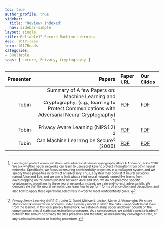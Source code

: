 ```yaml
---
toc: true
author_profile: true
sidebar:
  title: "Reviews Indexed"
  nav: sidebar-sample
layout: single
title: Reliable17-Secure Machine Learning
desc: 2017-team
term: 2017Reads
categories: 
- 3Reliable
tags: [ secure, Privacy, Cryptography ]
---
```




| Presenter | Papers | Paper URL| Our Slides |
| -----: | -------------------------------------: | :----- | :----- |
| Tobin | Summary of A few Papers on: Machine Learning and Cryptography, (e.g., learning to Protect Communications with Adversarial Neural Cryptography) [^1] | [PDF](https://arxiv.org/abs/1610.06918) |  [PDF]({{site.baseurl}}/MoreTalksTeam/Un17/Tobin-CryptoML.pdf) |
| Tobin |  Privacy Aware Learning (NIPS12) [^2]| [PDF](https://web.stanford.edu/~jduchi/projects/DuchiJoWa12_nips.pdf) |  [PDF]({{site.baseurl}}/MoreTalksTeam/Un17/Tobin-DuchiPrivacyLearning.pdf) | 
| Tobin |  Can Machine Learning be Secure?(2006) | [PDF](http://bnrg.cs.berkeley.edu/~adj/publications/paper-files/asiaccs06.pdf) |  [PDF]({{site.baseurl}}/MoreTalksTeam/Un17/Tobin-SecureLearning.pdf)  | 

<!--excerpt.start-->

[^1]: <sub><sup> Learning to protect communications with adversarial neural cryptography Abadi & Anderson, arXiv 2016:  We ask whether neural networks can learn to use secret keys to protect information from other neural networks.  Specifically, we focus on ensuring confidentiality properties in a multiagent system, and we specify those properties in terms of an adversary.  Thus, a system may consist of neural networks named Alice and Bob, and we aim to limit what a third neural network named Eve learns from eavesdropping on the communication between Alice and Bob. We do not prescribe specific cryptographic algorithms to these neural networks; instead, we train end-to-end, adversarially. We demonstrate that the neural networks can learn how to perform forms of encryption and decryption, and also how to apply these operations selectively in order to meet confidentiality goals. </sup></sub>



[^2]: <sub><sup> Privacy Aware Learning (NIPS12) / John C. Duchi, Michael I. Jordan, Martin J. Wainwright/  We study statistical risk minimization problems under a privacy model in which the data is kept confidential even from the learner. In this local privacy framework, we establish sharp upper and lower bounds on the convergence rates of statistical estimation procedures. As a consequence, we exhibit a precise tradeoff between the amount of privacy the data preserves and the utility, as measured by convergence rate, of any statistical estimator or learning procedure. </sup></sub>


 

